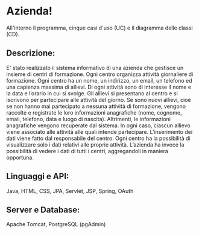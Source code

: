 # Azienda!
All'interno il programma, cinque casi d'uso (UC) e il diagramma delle classi (CD).

## Descrizione: 
E' stato realizzato il sistema informativo di una azienda che gestisce un insieme di centri di formazione.
Ogni centro organizza attività giornaliere di formazione.
Ogni centro ha un nome, un indirizzo, un email, un telefono ed una capienza massima di allievi.
Di ogni attività sono di interesse il nome e la data e l’orario in cui si svolge.
Gli allievi si presentano al centro e si iscrivono per partecipare alle attività del giorno. Se sono nuovi allievi, cioè se non hanno mai partecipato a nessuna attività di formazione, vengono raccolte e registrate le loro informazioni anagrafiche (nome, cognome, email, telefono, data e luogo di nascita). Altrimenti, le informazioni anagrafiche vengono recuperate dal sistema. In ogni caso, ciascun allievo viene associato alle attività alle quali intende partecipare. L’inserimento dei dati viene fatto dal responsabile del centro.
Ogni centro ha la possibilità di visualizzare solo i dati relativi alle proprie attività.
L’azienda ha invece la possibilità di vedere i dati di tutti i centri, aggregandoli in maniera opportuna.

## Linguaggi e API:
Java, HTML, CSS, JPA, Servlet, JSP, Spring, OAuth

## Server e Database:
Apache Tomcat, PostgreSQL (pgAdmin)
